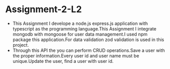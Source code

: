 # Assignment-2-L2
* This Assignment I develope a node.js express.js application with typescript as the programming language.This Assignment I integrate mongodb with mongoose for user data management.I used npm package this application.For data validation zod validation is used in this project.
* Through this API the you can perform CRUD operations.Save a user with the proper information.Every user id and user name must be unique.Update the user, find a user with user id. 